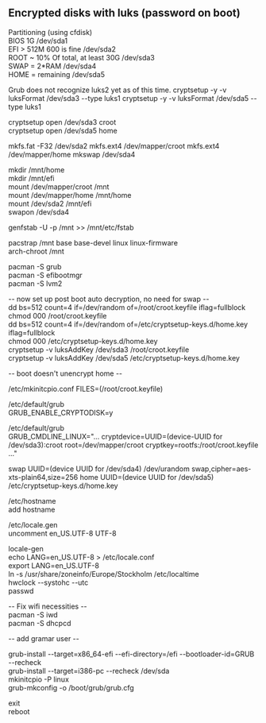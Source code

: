 ## Encrypted disks with luks (password on boot)  
Partitioning (using cfdisk)  
BIOS 1G  /dev/sda1  
EFI > 512M 600 is fine  /dev/sda2  
ROOT ~ 10% Of total, at least 30G  /dev/sda3  
SWAP = 2*RAM  /dev/sda4  
HOME = remaining  /dev/sda5  

Grub does not recognize luks2 yet as of this time.
cryptsetup -y -v luksFormat /dev/sda3 --type luks1
cryptsetup -y -v luksFormat /dev/sda5 --type luks1

cryptsetup open /dev/sda3 croot  
cryptsetup open /dev/sda5 home  

mkfs.fat -F32 /dev/sda2
mkfs.ext4 /dev/mapper/croot
mkfs.ext4 /dev/mapper/home
mkswap /dev/sda4  

mkdir /mnt/home  
mkdir /mnt/efi  
mount /dev/mapper/croot /mnt  
mount /dev/mapper/home /mnt/home  
mount /dev/sda2 /mnt/efi  
swapon /dev/sda4

genfstab -U -p /mnt >> /mnt/etc/fstab

pacstrap /mnt base base-devel linux linux-firmware  
arch-chroot /mnt

pacman -S grub  
pacman -S efibootmgr  
pacman -S lvm2  


-- now set up post boot auto decryption, no need for swap --  
dd bs=512 count=4 if=/dev/random of=/root/croot.keyfile iflag=fullblock  
chmod 000 /root/croot.keyfile  
dd bs=512 count=4 if=/dev/random of=/etc/cryptsetup-keys.d/home.key iflag=fullblock  
chmod 000 /etc/cryptsetup-keys.d/home.key  
cryptsetup -v luksAddKey /dev/sda3 /root/croot.keyfile  
cryptsetup -v luksAddKey /dev/sda5 /etc/cryptsetup-keys.d/home.key    

-- boot doesn't unencrypt home --

/etc/mkinitcpio.conf
FILES=(/root/croot.keyfile)

/etc/default/grub  
GRUB_ENABLE_CRYPTODISK=y  

/etc/default/grub  
GRUB_CMDLINE_LINUX="... cryptdevice=UUID=(device-UUID for /dev/sda3):croot root=/dev/mapper/croot cryptkey=rootfs:/root/croot.keyfile ..."  

swap	UUID=(device UUID for /dev/sda4)	/dev/urandom	swap,cipher=aes-xts-plain64,size=256
home    UUID=(device UUID for /dev/sda5)    /etc/cryptsetup-keys.d/home.key

/etc/hostname  
add hostname  

/etc/locale.gen  
uncomment en_US.UTF-8 UTF-8  

locale-gen  
echo LANG=en_US.UTF-8 > /etc/locale.conf  
export LANG=en_US.UTF-8  
ln -s /usr/share/zoneinfo/Europe/Stockholm /etc/localtime  
hwclock --systohc --utc  
passwd  

-- Fix wifi necessities --  
pacman -S iwd  
pacman -S dhcpcd  

-- add gramar user --  

grub-install --target=x86_64-efi --efi-directory=/efi --bootloader-id=GRUB --recheck  
grub-install --target=i386-pc --recheck /dev/sda  
mkinitcpio -P linux  
grub-mkconfig -o /boot/grub/grub.cfg  

exit  
reboot  